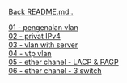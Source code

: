 <a href="../../README.md#dokumentasi">Back README.md..</a>

<a href="01 - pengenalan vlan.md">01 - pengenalan vlan</a><br>
<a href="02 - privat IPv4.md">02 - privat IPv4</a><br>
<a href="03 - vlan with server.md">03 - vlan with server</a><br>
<a href="04 - vtp vlan.md">04 - vtp vlan</a><br>
<a href="05 - ether chanel - LACP & PAGP.md">05 - ether chanel - LACP & PAGP</a><br>
<a href="06 - ether chanel - 3 switch.md">06 - ether chanel - 3 switch</a><br>